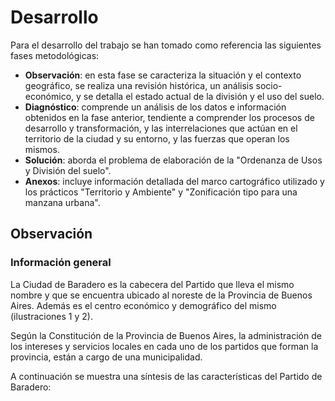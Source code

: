 # Desarrollo

Para el desarrollo del trabajo se han tomado como referencia las siguientes fases metodológicas:

* __Observación__: en esta fase se caracteriza la situación y el contexto geográfico, se realiza una revisión histórica, un análisis socio-económico, y se detalla el estado actual de la división y el uso del suelo.
* __Diagnóstico__: comprende un análisis de los datos e información obtenidos en la fase anterior, tendiente a comprender los procesos de desarrollo y transformación, y las interrelaciones que actúan en el territorio de la ciudad y su entorno, y las fuerzas que operan los mismos.
* __Solución__: aborda el problema de elaboración de la "Ordenanza de Usos y División del suelo".
* __Anexos__: incluye información detallada del marco cartográfico utilizado y los prácticos "Territorio y Ambiente" y "Zonificación tipo para una manzana urbana".

## Observación

### Información general

La Ciudad de Baradero es la cabecera del Partido que lleva el mismo nombre y que se encuentra ubicado al noreste de la Provincia de Buenos Aires. Además es el centro económico y demográfico del mismo (ilustraciones 1 y 2).

Según la Constitución de la Provincia de Buenos Aires, la administración de los intereses y servicios locales en cada uno de los partidos que forman la provincia, están a cargo de una municipalidad.

A continuación se muestra una síntesis de las características del Partido de Baradero:
